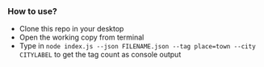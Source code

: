 ### How to use?
 - Clone this repo in your desktop
 - Open the working copy from terminal
 - Type in `node index.js --json FILENAME.json --tag place=town --city CITYLABEL` to get the tag count as console output

